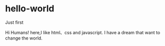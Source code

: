 # hello-world
Just first

Hi Humans!
here,I like html、css and javascript.
I have a dream that want to change the world.
